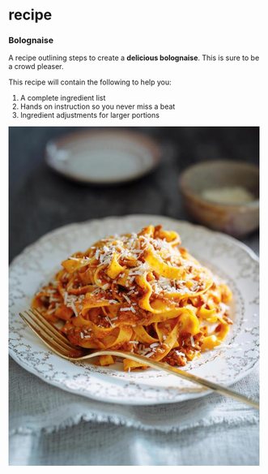 # recipe

### Bolognaise

A recipe outlining steps to create a **delicious bolognaise**. This is sure to be a crowd pleaser.

This recipe will contain the following to help you:

1. A complete ingredient list
2. Hands on instruction so you never miss a beat
3. Ingredient adjustments for larger portions

![Bolognaise image](recipe.jpg)
